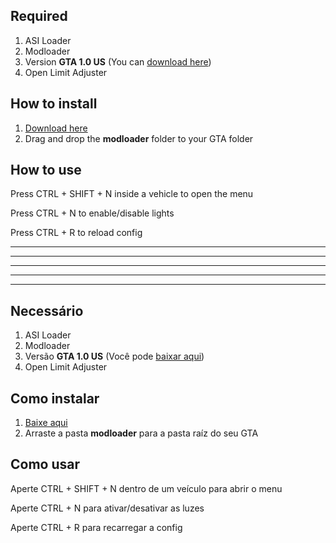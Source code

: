 ## Required
1. ASI Loader
2. Modloader
3. Version **GTA 1.0 US** (You can [download here](http://miscellaneous-c.blogspot.com/2016/04/crack-gta-sa-v10-us-hoodlum-no-cd-fixed.html))
4. Open Limit Adjuster

## How to install
1. [Download here](https://github.com/Danilo1301/neon-lights/releases/download/v2.0.0/NeonLights.v2.0.0.zip)
2. Drag and drop the **modloader** folder to your GTA folder

## How to use
Press CTRL + SHIFT + N inside a vehicle to open the menu

Press CTRL + N to enable/disable lights

Press CTRL + R to reload config

----------------------------------------------------------------------
----------------------------------------------------------------------
----------------------------------------------------------------------
----------------------------------------------------------------------
----------------------------------------------------------------------


## Necessário
1. ASI Loader
2. Modloader
3. Versão **GTA 1.0 US** (Você pode [baixar aqui](http://miscellaneous-c.blogspot.com/2016/04/crack-gta-sa-v10-us-hoodlum-no-cd-fixed.html))
4. Open Limit Adjuster

## Como instalar
1. [Baixe aqui](https://github.com/Danilo1301/neon-lights/releases/download/v2.0.0/NeonLights.v2.0.0.zip)
2. Arraste a pasta **modloader** para a pasta raíz do seu GTA

## Como usar
Aperte CTRL + SHIFT + N dentro de um veículo para abrir o menu

Aperte CTRL + N para ativar/desativar as luzes

Aperte CTRL + R para recarregar a config
